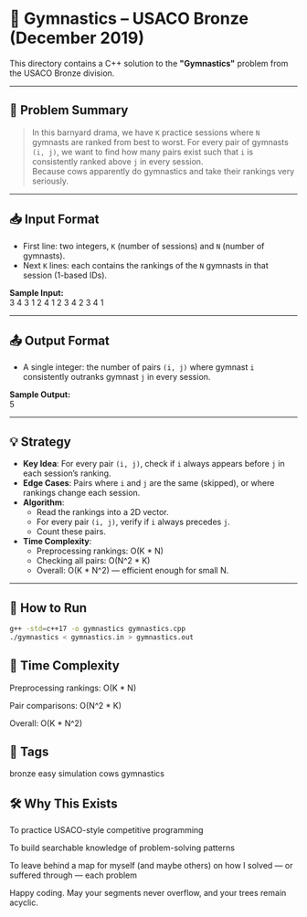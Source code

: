 # 🐄 Gymnastics – USACO Bronze (December 2019)

This directory contains a C++ solution to the **"Gymnastics"** problem from the USACO Bronze division.

---

## 📜 Problem Summary
> In this barnyard drama, we have `K` practice sessions where `N` gymnasts are ranked from best to worst. For every pair of gymnasts `(i, j)`, we want to find how many pairs exist such that `i` is consistently ranked above `j` in every session.  
> Because cows apparently do gymnastics and take their rankings very seriously.

---

## 📥 Input Format
- First line: two integers, `K` (number of sessions) and `N` (number of gymnasts).
- Next `K` lines: each contains the rankings of the `N` gymnasts in that session (1-based IDs).

**Sample Input:**  
3 4
3 1 2 4
1 2 3 4
2 3 4 1

---

## 📤 Output Format
- A single integer: the number of pairs `(i, j)` where gymnast `i` consistently outranks gymnast `j` in every session.

**Sample Output:**  
5

---

## 💡 Strategy
- **Key Idea**: For every pair `(i, j)`, check if `i` always appears before `j` in each session’s ranking.
- **Edge Cases**: Pairs where `i` and `j` are the same (skipped), or where rankings change each session.
- **Algorithm**:  
  - Read the rankings into a 2D vector.  
  - For every pair `(i, j)`, verify if `i` always precedes `j`.  
  - Count these pairs.  
- **Time Complexity**:  
  - Preprocessing rankings: O(K * N)  
  - Checking all pairs: O(N^2 * K)  
  - Overall: O(K * N^2) — efficient enough for small N.

---

## 🚀 How to Run
```sh
g++ -std=c++17 -o gymnastics gymnastics.cpp
./gymnastics < gymnastics.in > gymnastics.out
```
## 🧠 Time Complexity
Preprocessing rankings: O(K * N)

Pair comparisons: O(N^2 * K)

Overall: O(K * N^2)

## 🔖 Tags
bronze easy simulation cows gymnastics

## 🛠 Why This Exists
To practice USACO-style competitive programming

To build searchable knowledge of problem-solving patterns

To leave behind a map for myself (and maybe others) on how I solved — or suffered through — each problem

Happy coding. May your segments never overflow, and your trees remain acyclic.
